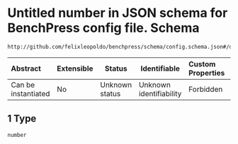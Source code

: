 # Untitled number in JSON schema for BenchPress config file. Schema

```txt
http://github.com/felixleopoldo/benchpress/schema/config.schema.json#/definitions/roc_item/properties/curve_variable/anyOf/1
```




| Abstract            | Extensible | Status         | Identifiable            | Custom Properties | Additional Properties | Access Restrictions | Defined In                                                                  |
| :------------------ | ---------- | -------------- | ----------------------- | :---------------- | --------------------- | ------------------- | --------------------------------------------------------------------------- |
| Can be instantiated | No         | Unknown status | Unknown identifiability | Forbidden         | Allowed               | none                | [config.schema.json\*](../../out/config.schema.json "open original schema") |

## 1 Type

`number`
